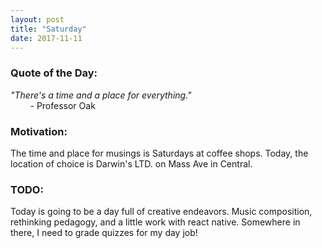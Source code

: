 ```yaml
---
layout: post
title: "Saturday"
date: 2017-11-11
---
```


### Quote of the Day:
_"There's a time and a place for everything."_ <br>
&nbsp;&nbsp;&nbsp;&nbsp;&nbsp;&nbsp;&nbsp;&nbsp;- Professor Oak

### Motivation:
The time and place for musings is Saturdays at coffee shops. Today, the location of choice is Darwin's LTD. on Mass Ave in Central.

### TODO:
Today is going to be a day full of creative endeavors. Music composition, rethinking pedagogy, and a little work with react native. Somewhere in there, I need to grade quizzes for my day job!
